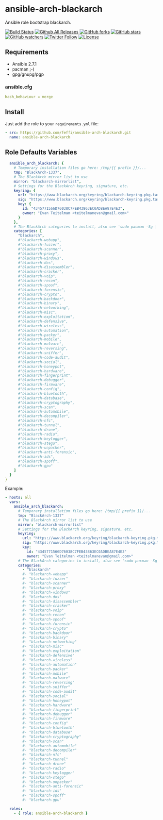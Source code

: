 # ansible-arch-blackarch

Ansible role bootstrap blackarch.

[![Build Status](https://img.shields.io/travis/feffi/ansible-arch-blackarch.svg)](https://travis-ci.org/feffi/ansible-arch-blackarch) [![Github All Releases](https://img.shields.io/github/downloads/feffi/ansible-arch-blackarch/total.svg)](https://github.com/feffi/ansible-arch-blackarch) [![GitHub forks](https://img.shields.io/github/forks/feffi/ansible-arch-blackarch.svg?style=social&label=Fork)](https://github.com/feffi/ansible-arch-blackarch) [![GitHub stars](https://img.shields.io/github/stars/feffi/ansible-arch-blackarch.svg?style=social&label=Star)](https://github.com/feffi/ansible-arch-blackarch) [![GitHub watchers](https://img.shields.io/github/watchers/feffi/ansible-arch-blackarch.svg?style=social&label=Watch)](https://github.com/feffi/ansible-arch-blackarch) [![Twitter Follow](https://img.shields.io/twitter/follow/feffi1.svg?style=social&label=Follow)](https://twitter.com/feffi1) [![License](http://img.shields.io/:license-mit-blue.svg)](https://github.com/feffi/ansible-arch-blackarch/blob/master/LICENSE)

## Requirements

- Ansible 2.7.1
- pacman ;-)
- gpg/gnupg/pgp

### ansible.cfg

```yaml
hash_behaviour = merge
```

## Install

Just add the role to your ``requirements.yml`` file:

```yaml
- src: https://github.com/feffi/ansible-arch-blackarch.git
  name: ansible-arch-blackarch
```

## Role Defaults Variables

```yaml
  ansible_arch_blackarch: {
    # Temporary installation files go here: /tmp/{{ prefix }}/...
    tmp: "BlackArch-1337",
    # The BlackArch mirror list to use
    mirror: "blackarch-mirrorlist",
    # Settings for the BlackArch keyring, signature, etc.
    keyring: {
      url: "https://www.blackarch.org/keyring/blackarch-keyring.pkg.tar.xz",
      sig: "https://www.blackarch.org/keyring/blackarch-keyring.pkg.tar.xz.sig",
      key: {
        id: "4345771566D76038C7FEB43863EC0ADBEA87E4E3",
        owner: "Evan Teitelman <teitelmanevan@gmail.com>"
      }
    },
    # The BlackArch categories to install, also see 'sudo pacman -Sg | grep blackarch'
    categories: [
      "blackarch",
      #"blackarch-webapp",
      #"blackarch-fuzzer",
      #"blackarch-scanner",
      #"blackarch-proxy",
      #"blackarch-windows",
      #"blackarch-dos",
      #"blackarch-disassembler",
      #"blackarch-cracker",
      #"blackarch-voip",
      #"blackarch-recon",
      #"blackarch-spoof",
      #"blackarch-forensic",
      #"blackarch-crypto",
      #"blackarch-backdoor",
      #"blackarch-binary",
      #"blackarch-networking",
      #"blackarch-misc",
      #"blackarch-exploitation",
      #"blackarch-defensive",
      #"blackarch-wireless",
      #"blackarch-automation",
      #"blackarch-packer",
      #"blackarch-mobile",
      #"blackarch-malware",
      #"blackarch-reversing",
      #"blackarch-sniffer",
      #"blackarch-code-audit",
      #"blackarch-social",
      #"blackarch-honeypot",
      #"blackarch-hardware",
      #"blackarch-fingerprint",
      #"blackarch-debugger",
      #"blackarch-firmware",
      #"blackarch-config",
      #"blackarch-bluetooth",
      #"blackarch-database",
      #"blackarch-cryptography",
      #"blackarch-scan",
      #"blackarch-automobile",
      #"blackarch-decompiler",
      #"blackarch-nfc",
      #"blackarch-tunnel",
      #"blackarch-drone",
      #"blackarch-radio",
      #"blackarch-keylogger",
      #"blackarch-stego",
      #"blackarch-unpacker",
      #"blackarch-anti-forensic",
      #"blackarch-ids",
      #"blackarch-spoff",
      #"blackarch-gpu"
    ]
  }
}
```

Example:

```yaml
- hosts: all
  vars:
    ansible_arch_blackarch:
      # Temporary installation files go here: /tmp/{{ prefix }}/...
      tmp: "BlackArch-1337"
      # The BlackArch mirror list to use
      mirror: "blackarch-mirrorlist"
      # Settings for the BlackArch keyring, signature, etc.
      keyring:
        url: "https://www.blackarch.org/keyring/blackarch-keyring.pkg.tar.xz"
        sig: "https://www.blackarch.org/keyring/blackarch-keyring.pkg.tar.xz.sig"
        key:
          id: "4345771566D76038C7FEB43863EC0ADBEA87E4E3"
          owner: "Evan Teitelman <teitelmanevan@gmail.com>"
      # The BlackArch categories to install, also see 'sudo pacman -Sg | grep blackarch'
      categories:
        - "blackarch"
        #- "blackarch-webapp"
        #- "blackarch-fuzzer"
        #- "blackarch-scanner"
        #- "blackarch-proxy"
        #- "blackarch-windows"
        #- "blackarch-dos"
        #- "blackarch-disassembler"
        #- "blackarch-cracker"
        #- "blackarch-voip"
        #- "blackarch-recon"
        #- "blackarch-spoof"
        #- "blackarch-forensic"
        #- "blackarch-crypto"
        #- "blackarch-backdoor"
        #- "blackarch-binary"
        #- "blackarch-networking"
        #- "blackarch-misc"
        #- "blackarch-exploitation"
        #- "blackarch-defensive"
        #- "blackarch-wireless"
        #- "blackarch-automation"
        #- "blackarch-packer"
        #- "blackarch-mobile"
        #- "blackarch-malware"
        #- "blackarch-reversing"
        #- "blackarch-sniffer"
        #- "blackarch-code-audit"
        #- "blackarch-social"
        #- "blackarch-honeypot"
        #- "blackarch-hardware"
        #- "blackarch-fingerprint"
        #- "blackarch-debugger"
        #- "blackarch-firmware"
        #- "blackarch-config"
        #- "blackarch-bluetooth"
        #- "blackarch-database"
        #- "blackarch-cryptography"
        #- "blackarch-scan"
        #- "blackarch-automobile"
        #- "blackarch-decompiler"
        #- "blackarch-nfc"
        #- "blackarch-tunnel"
        #- "blackarch-drone"
        #- "blackarch-radio"
        #- "blackarch-keylogger"
        #- "blackarch-stego"
        #- "blackarch-unpacker"
        #- "blackarch-anti-forensic"
        #- "blackarch-ids"
        #- "blackarch-spoff"
        #- "blackarch-gpu"

  roles:
    - { role: ansible-arch-blackarch }
```
